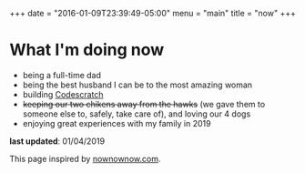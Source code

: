 +++
date = "2016-01-09T23:39:49-05:00"
menu = "main"
title = "now"
+++

# What I'm doing now

* being a full-time dad
* being the best husband I can be to the most amazing woman
* building [Codescratch](https://codescratch.com)
* ~~keeping our two chikens away from the hawks~~ (we gave them to someone else to, safely, take care of), and loving our 4 dogs
* enjoying great experiences with my family in 2019

__last updated__: 01/04/2019

This page inspired by [nownownow.com](http://nownownow.com/).
